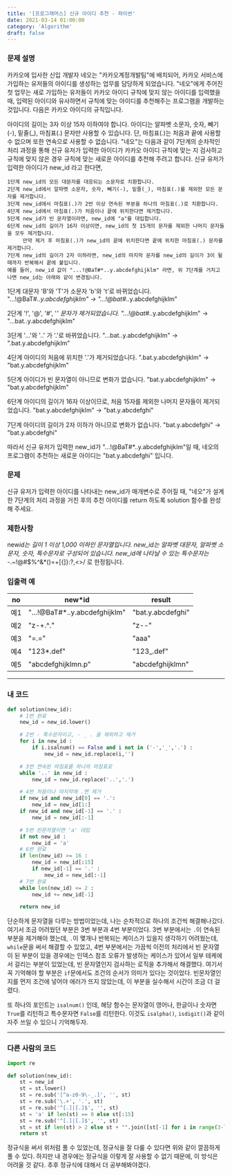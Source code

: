 ```yaml
---
title: '[프로그래머스] 신규 아이디 추천 - 파이썬'
date: 2021-03-14 01:00:00
category: 'Algorithm'
draft: false
---
```


### 문제 설명

카카오에 입사한 신입 개발자 네오는 "카카오계정개발팀"에 배치되어, 카카오 서비스에 가입하는 유저들의 아이디를 생성하는 업무를 담당하게 되었습니다. "네오"에게 주어진 첫 업무는 새로 가입하는 유저들이 카카오 아이디 규칙에 맞지 않는 아이디를 입력했을 때, 입력된 아이디와 유사하면서 규칙에 맞는 아이디를 추천해주는 프로그램을 개발하는 것입니다.
다음은 카카오 아이디의 규칙입니다.

아이디의 길이는 3자 이상 15자 이하여야 합니다.
아이디는 알파벳 소문자, 숫자, 빼기(-), 밑줄(\_), 마침표(.) 문자만 사용할 수 있습니다.
단, 마침표(.)는 처음과 끝에 사용할 수 없으며 또한 연속으로 사용할 수 없습니다.
"네오"는 다음과 같이 7단계의 순차적인 처리 과정을 통해 신규 유저가 입력한 아이디가 카카오 아이디 규칙에 맞는 지 검사하고 규칙에 맞지 않은 경우 규칙에 맞는 새로운 아이디를 추천해 주려고 합니다.
신규 유저가 입력한 아이디가 new_id 라고 한다면,

```
1단계 new_id의 모든 대문자를 대응되는 소문자로 치환합니다.
2단계 new_id에서 알파벳 소문자, 숫자, 빼기(-), 밑줄(_), 마침표(.)를 제외한 모든 문자를 제거합니다.
3단계 new_id에서 마침표(.)가 2번 이상 연속된 부분을 하나의 마침표(.)로 치환합니다.
4단계 new_id에서 마침표(.)가 처음이나 끝에 위치한다면 제거합니다.
5단계 new_id가 빈 문자열이라면, new_id에 "a"를 대입합니다.
6단계 new_id의 길이가 16자 이상이면, new_id의 첫 15개의 문자를 제외한 나머지 문자들을 모두 제거합니다.
     만약 제거 후 마침표(.)가 new_id의 끝에 위치한다면 끝에 위치한 마침표(.) 문자를 제거합니다.
7단계 new_id의 길이가 2자 이하라면, new_id의 마지막 문자를 new_id의 길이가 3이 될 때까지 반복해서 끝에 붙입니다.
예를 들어, new_id 값이 "...!@BaT#*..y.abcdefghijklm" 라면, 위 7단계를 거치고 나면 new_id는 아래와 같이 변경됩니다.
```

1단계 대문자 'B'와 'T'가 소문자 'b'와 't'로 바뀌었습니다.
"...!@BaT#_..y.abcdefghijklm" → "...!@bat#_..y.abcdefghijklm"

2단계 '!', '@', '#', '_' 문자가 제거되었습니다.
"...!@bat#_..y.abcdefghijklm" → "...bat..y.abcdefghijklm"

3단계 '...'와 '..' 가 '.'로 바뀌었습니다.
"...bat..y.abcdefghijklm" → ".bat.y.abcdefghijklm"

4단계 아이디의 처음에 위치한 '.'가 제거되었습니다.
".bat.y.abcdefghijklm" → "bat.y.abcdefghijklm"

5단계 아이디가 빈 문자열이 아니므로 변화가 없습니다.
"bat.y.abcdefghijklm" → "bat.y.abcdefghijklm"

6단계 아이디의 길이가 16자 이상이므로, 처음 15자를 제외한 나머지 문자들이 제거되었습니다.
"bat.y.abcdefghijklm" → "bat.y.abcdefghi"

7단계 아이디의 길이가 2자 이하가 아니므로 변화가 없습니다.
"bat.y.abcdefghi" → "bat.y.abcdefghi"

따라서 신규 유저가 입력한 new_id가 "...!@BaT#\*..y.abcdefghijklm"일 때, 네오의 프로그램이 추천하는 새로운 아이디는 "bat.y.abcdefghi" 입니다.

### 문제

신규 유저가 입력한 아이디를 나타내는 new_id가 매개변수로 주어질 때, "네오"가 설계한 7단계의 처리 과정을 거친 후의 추천 아이디를 return 하도록 solution 함수를 완성해 주세요.

### 제한사항

new*id는 길이 1 이상 1,000 이하인 문자열입니다.
new_id는 알파벳 대문자, 알파벳 소문자, 숫자, 특수문자로 구성되어 있습니다.
new_id에 나타날 수 있는 특수문자는 -*.~!@#\$%^&\*()=+[{]}:?,<>/ 로 한정됩니다.

### 입출력 예

| no  | new\*id                        | result            |
| --- | ------------------------------ | ----------------- |
| 예1 | "...!@BaT#\*..y.abcdefghijklm" | "bat.y.abcdefghi" |
| 예2 | "z-+.^."                       | "z--"             |
| 예3 | "=.="                          | "aaa"             |
| 예4 | "123\*.def"                    | "123\_.def"       |
| 예5 | "abcdefghijklmn.p"             | "abcdefghijklmn"  |

---

### 내 코드

```python
def solution(new_id):
    # 1번 완료
    new_id = new_id.lower()

    # 2번 - 특수문자이고, - _ . 을 제외하고 제거
    for i in new_id :
        if i.isalnum() == False and i not in ('-','_','.') :
            new_id = new_id.replace(i,'')

    # 3번 연속된 마침표를 하나의 마침표로
    while '..' in new_id :
        new_id = new_id.replace('..','.')

    # 4번 처음이나 마지막에 .면 제거
    if new_id and new_id[0] == '.':
        new_id = new_id[1:]
    if new_id and new_id[-1] == '.' :
        new_id = new_id[:-1]

    # 5번 빈문자열이면 'a' 대입
    if not new_id :
        new_id = 'a'
    # 6번 완료
    if len(new_id) >= 16 :
        new_id = new_id[:15]
        if new_id[-1] == '.' :
            new_id = new_id[:-1]
    # 7번 완료
    while len(new_id) <= 2 :
        new_id += new_id[-1]

    return new_id
```

단순하게 문자열을 다루는 방법이었는데, 나는 순차적으로 하나의 조건씩 해결해나갔다. 여기서 조금 어려웠던 부분은 3번 부분과 4번 부분이었다. 3번 부분에서는 `.`이 연속된 부분을 제거해야 했는데, `.`이 몇개나 반복되는 케이스가 있을지 생각하기 어려웠는데, `while`문을 써서 해결할 수 있었고, 4번 부분에서는 가끔씩 이전의 처리에서 빈 문자열이 된 부분이 있을 경우에는 인덱스 참조 오류가 발생하는 케이스가 있어서 일부 테케에서 걸리는 부분이 있었는데, 빈 문자열인지 검사하는 로직을 추가해서 해결했다. 여기서 꼭 기억해야 할 부분은 `if`문에서도 조건의 순서가 의미가 있다는 것이었다. 빈문자열인지를 먼저 조건에 넣어야 에러가 뜨지 않았는데, 이 부분을 실수해서 시간이 조금 더 걸렸다.

또 하나의 포인트는 `isalnum()` 인데, 해당 함수는 문자열이 영어나, 한글이나 숫자면 `True`를 리턴하고 특수문자면 `False`를 리턴한다. 이것도 `isalpha()`, `isdigit()`과 같이 자주 쓰일 수 있으니 기억해두자.

---

### 다른 사람의 코드

```python
import re

def solution(new_id):
    st = new_id
    st = st.lower()
    st = re.sub('[^a-z0-9\-_.]', '', st)
    st = re.sub('\.+', '.', st)
    st = re.sub('^[.]|[.]$', '', st)
    st = 'a' if len(st) == 0 else st[:15]
    st = re.sub('^[.]|[.]$', '', st)
    st = st if len(st) > 2 else st + "".join([st[-1] for i in range(3-len(st))])
    return st

```

정규식을 써서 위처럼 풀 수 있었는데, 정규식을 잘 다룰 수 있다면 위와 같이 깔끔하게 풀 수 있다. 하지만 내 경우에는 정규식을 이렇게 잘 사용할 수 없기 때문에, 이 방식은 어려울 것 같다. 추후 정규식에 대해서 더 공부해봐야겠다.
